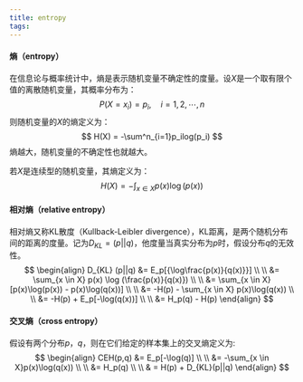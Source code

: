```yaml
---
title: entropy
tags:
---
```




#### 熵（entropy）

在信息论与概率统计中，熵是表示随机变量不确定性的度量。设$X$是一个取有限个值的离散随机变量，其概率分布为：
$$
P(X=x_i) = p_i,\quad i=1,2,\cdots,n
$$
则随机变量的$X$的熵定义为：
$$
H(X) = -\sum^n_{i=1}p_ilog(p_i)
$$
熵越大，随机变量的不确定性也就越大。

若$X$是连续型的随机变量，其熵定义为：
$$
H(X) = -\int_{x \in X} p(x)\log(p(x))
$$

#### 相对熵（relative entropy）

相对熵又称KL散度（Kullback-Leibler divergence），KL距离，是两个随机分布间的距离的度量。记为$D_{KL}=(p||q)$，他度量当真实分布为$p$时，假设分布$q$的无效性。
$$
\begin{align}
D_{KL} (p||q) &= E_p[{\log\frac{p(x)}{q(x)}}] \\
\\ &= \sum_{x \in X} p(x) \log (\frac{p(x)}{q(x)}) \\
\\ &= \sum_{x \in X} [p(x)\log(p(x)) - p(x)\log(q(x))] \\
\\ &= -H(p) - \sum_{x \in X} p(x)\log(q(x)) \\
\\ &= -H(p) + E_p[-\log(q(x))] \\
\\ &= H_p(q) - H(p)
\end{align}
$$

#### 交叉熵（cross entropy）

假设有两个分布$p$，$q$，则在它们给定的样本集上的交叉熵定义为:
$$
\begin{align}
CEH(p,q) &= E_p[-\log(q)] \\
\\ &= -\sum_{x \in X}p(x)\log(q(x)) \\
\\ &= H_p(q) \\
\\ & = H(p) + D_{KL}(p||q)
\end{align}
$$
